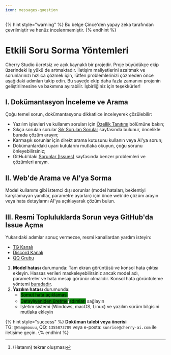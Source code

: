 ```yaml
---
icon: messages-question
---
```


{% hint style="warning" %}
Bu belge Çince'den yapay zeka tarafından çevrilmiştir ve henüz incelenmemiştir.
{% endhint %}

# Etkili Soru Sorma Yöntemleri

Cherry Studio ücretsiz ve açık kaynaklı bir projedir. Proje büyüdükçe ekip üzerindeki iş yükü de artmaktadır. İletişim maliyetlerini azaltmak ve sorunlarınızı hızlıca çözmek için, lütfen problemlerinizi çözmeden önce aşağıdaki adımları takip edin. Bu sayede ekip daha fazla zamanını projenin geliştirilmesine ve bakımına ayırabilir. İşbirliğiniz için teşekkürler!

## I. Dokümantasyon İnceleme ve Arama

Çoğu temel sorun, dokümantasyonu dikkatlice inceleyerek çözülebilir:

* Yazılım işlevleri ve kullanım soruları için [Özellik Tanıtımı](../cherrystudio/preview/) bölümüne bakın;
* Sıkça sorulan sorular [Sık Sorulan Sorular](questions.md) sayfasında bulunur, öncelikle burada çözüm arayın;
* Karmaşık sorunlar için direkt arama kutusunu kullanın veya AI'ya sorun;
* Dokümanlardaki uyarı kutularını mutlaka okuyun, çoğu sorunu önleyebilirsiniz;
* GitHub'daki [Sorunlar (Issues)](https://github.com/CherryHQ/cherry-studio/issues) sayfasında benzer problemleri ve çözümleri arayın.

## II. Web'de Arama ve AI'ya Sorma

Model kullanımı gibi istemci dışı sorunlar (model hataları, beklentiyi karşılamayan yanıtlar, parametre ayarları) için önce web'de çözüm arayın veya hata detaylarını AI'ya açıklayarak çözüm bulun.

## III. Resmi Topluluklarda Sorun veya GitHub'da Issue Açma

Yukarıdaki adımlar sonuç vermezse, resmi kanallardan yardım isteyin:

* [TG Kanalı](https://t.me/CherryStudioAI)
* [Discord Kanalı](https://discord.com/invite/wez8HtpxqQ)
* [QQ Grubu](https://qm.qq.com/cgi-bin/qm/qr?authKey=xe5nfGVZLMYnlJq%2F%2B4kN03YWcDBB2lnD7tc9rWus2mxS0JHUbOzk79cO7MYuqyGR\&k=UKVgl3YPHmwPaU8qeO1VG03NcUkACKsc\&noverify=0)

1. **Model hatası** durumunda: Tam ekran görüntüsü ve konsol hata çıktısı ekleyin. Hassas verileri maskeleyebilirsiniz ancak model adı, parametreler ve hata mesajı görünür olmalıdır. Konsol hata görüntüleme yöntemi [buradadır](questions.md#kong-zhi-tai-bao-cuo-cha-kan-fang-fa).
2. **Yazılım hatası** durumunda: 
   - <mark style="background-color:green;">Somut hata açıklaması</mark> 
   - <mark style="background-color:green;">Detaylı</mark>[<mark style="background-color:green;">yeniden üretme</mark>](#user-content-fn-1)[^1]<mark style="background-color:green;">adımları</mark> sağlayın
   - İşletim sistemi (Windows, macOS, Linux) ve yazılım sürüm bilgisini mutlaka ekleyin

{% hint style="success" %}
**Doküman talebi veya önerisi**  
TG: `@Wangmouuu`, QQ: `1355873789` veya e-posta: `sunrise@cherry-ai.com` ile iletişime geçin.
{% endhint %}

[^1]: (Hatanın) tekrar oluşması